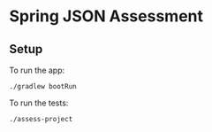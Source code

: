 # Spring JSON Assessment

## Setup

To run the app:

```
./gradlew bootRun
```

To run the tests:

```
./assess-project
```
